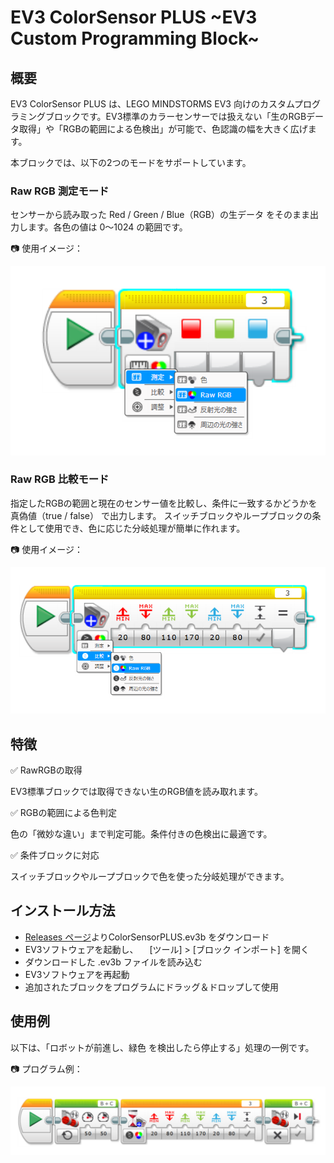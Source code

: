 # EV3 ColorSensor PLUS ~EV3 Custom Programming Block~
## 概要
EV3 ColorSensor PLUS は、LEGO MINDSTORMS EV3 向けのカスタムプログラミングブロックです。EV3標準のカラーセンサーでは扱えない「生のRGBデータ取得」や「RGBの範囲による色検出」が可能で、色認識の幅を大きく広げます。

本ブロックでは、以下の2つのモードをサポートしています。

### Raw RGB 測定モード
センサーから読み取った Red / Green / Blue（RGB）の生データ をそのまま出力します。各色の値は 0〜1024 の範囲です。

📷 使用イメージ：

![RawRGB_Measure](./images/README_RawRGB_Measure.png)

### Raw RGB 比較モード
指定したRGBの範囲と現在のセンサー値を比較し、条件に一致するかどうかを 真偽値（true / false） で出力します。
スイッチブロックやループブロックの条件として使用でき、色に応じた分岐処理が簡単に作れます。

📷 使用イメージ：

![RawRGB_Compare](./images/README_RawRGB_Compare.png)

## 特徴
✅ RawRGBの取得

EV3標準ブロックでは取得できない生のRGB値を読み取れます。

✅ RGBの範囲による色判定

色の「微妙な違い」まで判定可能。条件付きの色検出に最適です。

✅ 条件ブロックに対応

スイッチブロックやループブロックで色を使った分岐処理ができます。

## インストール方法
- [Releases ページ](https://github.com/namo02268/EV3ColorPLUS/releases)よりColorSensorPLUS.ev3b をダウンロード
- EV3ソフトウェアを起動し、
　[ツール] > [ブロック インポート] を開く
- ダウンロードした .ev3b ファイルを読み込む
- EV3ソフトウェアを再起動
- 追加されたブロックをプログラムにドラッグ＆ドロップして使用

## 使用例
以下は、「ロボットが前進し、緑色 を検出したら停止する」処理の一例です。

📷 プログラム例：

![RawRGB_Example](./images/README_RawRGB_Example.png)
